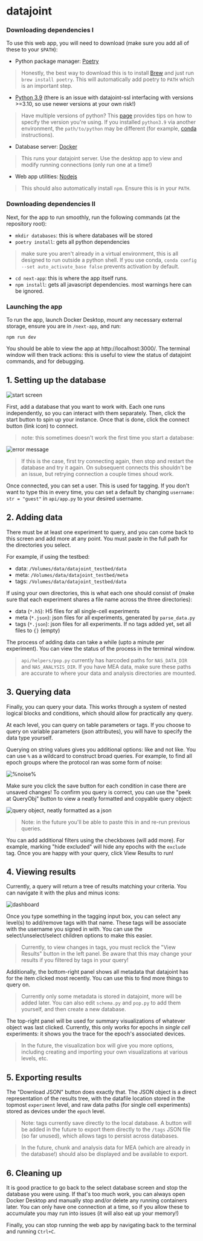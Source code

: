 # datajoint

### Downloading dependencies I

To use this web app, you will need to download (make sure you add all of these to your `$PATH`):

- Python package manager: [Poetry](https://python-poetry.org/docs/#installation)
> Honestly, the best way to download this is to install [Brew](https://brew.sh/) and just run `brew install poetry`. This will automatically add poetry to `PATH` which is an important step.
- [Python 3.9](https://www.python.org/downloads/release/python-396/) (there is an issue with datajoint-ssl interfacing with versions >=3.10, so use newer versions at your own risk!)
> Have multiple versions of python? This [page](https://python-poetry.org/docs/managing-environments/) provides tips on how to specify the version you're using. If you installed `python3.9` via another environment, the `path/to/python` may be different (for example, [conda](https://docs.anaconda.com/working-with-conda/ide-tutorials/python-path/) instructions).
- Database server: [Docker](https://docs.docker.com/desktop/)
> This runs your datajoint server. Use the desktop app to view and modify running connections (only run one at a time!)
- Web app utilities: [Nodejs](https://nodejs.org/en)
> This should also automatically install `npm`. Ensure this is in your `PATH`.

### Downloading dependencies II

Next, for the app to run smoothly, run the following commands (at the repository root):

- `mkdir databases`: this is where databases will be stored
- `poetry install`: gets all python dependencies
> make sure you aren't already in a virtual environment, this is all designed to run outside a python shell. If you use conda, `conda config --set auto_activate_base false` prevents activation by default.
- `cd next-app`: this is where the app itself runs.
- `npm install`: gets all javascript dependencies. most warnings here can be ignored.

### Launching the app

To run the app, launch Docker Desktop, mount any necessary external storage, ensure you are in `/next-app`, and run:

``` npm run dev ```

You should be able to view the app at http://localhost:3000/. The terminal window will then track actions: this is useful to view the status of datajoint commands, and for debugging.

## 1. Setting up the database

![start screen](readme/select_db.png)

First, add a database that you want to work with. Each one runs independently, so you can interact with them separately. Then, click the start button to spin up your instance. Once that is done, click the connect button (link icon) to connect.

> note: this sometimes doesn't work the first time you start a database:

![error message](readme/select_db_error.png)

> If this is the case, first try connecting again, then stop and restart the database and try it again. On subsequent connects this shouldn't be an issue, but retrying connection a couple times shoud work.

Once connected, you can set a user. This is used for tagging. If you don't want to type this in every time, you can set a default by changing `username: str = "guest"` in `api/app.py` to your desired username.

## 2. Adding data

There must be at least one experiment to query, and you can come back to this screen and add more at any point. You must paste in the full path for the directories you select.

For example, if using the testbed:

- data: `/Volumes/data/datajoint_testbed/data`
- meta: `/Volumes/data/datajoint_testbed/meta`
- tags: `/Volumes/data/datajoint_testbed/data`

If using your own directories, this is what each one should consist of (make sure that each experiment shares a file name across the three directories):

- data (`*.h5`): H5 files for all single-cell experiments
- meta (`*.json`): json files for all experiments, generated by `parse_data.py`
- tags (`*.json`): json files for all experiments. If no tags added yet, set all files to `{}` (empty)

The process of adding data can take a while (upto a minute per experiment). You can view the status of the process in the terminal window.

> `api/helpers/pop.py` currently has harcoded paths for `NAS_DATA_DIR` and `NAS_ANALYSIS_DIR`. If you have MEA data, make sure these paths are accurate to where your data and analysis directories are mounted.

## 3. Querying data

Finally, you can query your data. This works through a system of nested logical blocks and conditions, which should allow for practically any query.

At each level, you can query on table parameters or tags. If you choose to query on variable parameters (json attributes), you will have to specify the data type yourself.

Querying on string values gives you additional options: like and not like. You can use `%` as a wildcard to construct broad queries. For example, to find all epoch groups where the protocol ran was some form of noise:

![%noise%](readme/query_example.png)

Make sure you click the save button for each condition in case there are unsaved changes! To confirm you query is correct, you can use the "peek at QueryObj" button to view a neatly formatted and copyable query object:

![query object, neatly formatted as a json](readme/queryobj_example.png)

> Note: in the future you'll be able to paste this in and re-run previous queries.

You can add additional filters using the checkboxes (will add more). For example, marking "hide excluded" will hide any epochs with the `exclude` tag. Once you are happy with your query, click View Results to run!

## 4. Viewing results

Currently, a query will return a tree of results matching your criteria. You can navigate it with the plus and minus icons:

![dashboard](readme/dashboard.png)

Once you type something in the tagging input box, you can select any level(s) to add/remove tags with that name. These tags will be associate with the username you signed in with. You can use the select/unselect/select children options to make this easier.

> Currently, to view changes in tags, you must reclick the "View Results" button in the left panel. Be aware that this may change your results if you filtered by tags in your query!

Additionally, the bottom-right panel shows all metadata that datajoint has for the item clicked most recently. You can use this to find more things to query on.

> Currently only some metadata is stored in datajoint, more will be added later. You can also edit `schema.py` and `pop.py` to add them yourself, and then create a new database.

The top-right panel will be used for summary visualizations of whatever object was last clicked. Currently, this only works for epochs in *single cell* experiments: it shows you the trace for the epoch's associated devices.

> In the future, the visualization box will give you more options, including creating and importing your own visualizations at various levels, etc.

## 5. Exporting results

The "Download JSON" button does exactly that. The JSON object is a direct representation of the results tree, with the datafile location stored in the topmost `experiment` level, and raw data paths (for single cell experiments) stored as devices under the `epoch` level.

> Note: tags currently save directly to the local database. A button will be added in the future to export them directly to the `/tags` JSON file (so far unused), which allows tags to persist across databases.

> In the future, chunk and analysis data for MEA (which are already in the database!) should also be displayed and be available to export.

## 6. Cleaning up

It is good practice to go back to the select database screen and stop the database you were using. If that's too much work, you can always open Docker Desktop and manually stop and/or delete any running containers later. You can only have one connection at a time, so if you allow these to accumulate you may run into issues (it will also eat up your memory!)

Finally, you can stop running the web app by navigating back to the terminal and running `Ctrl+C`.